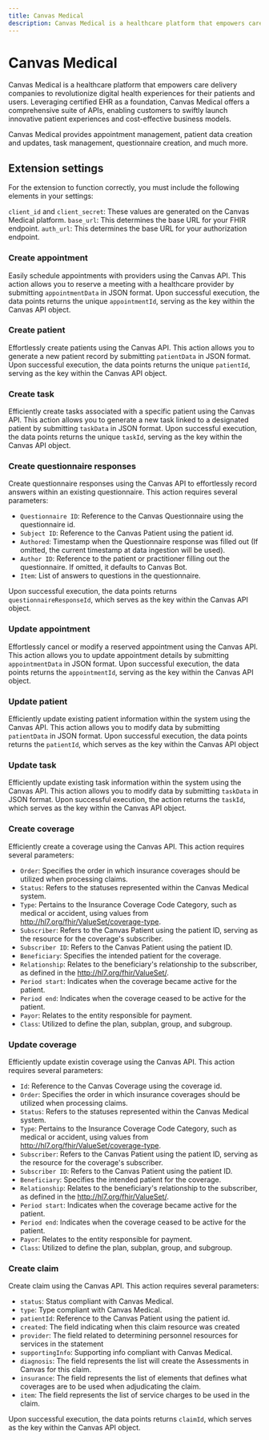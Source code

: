 ```yaml
---
title: Canvas Medical
description: Canvas Medical is a healthcare platform that empowers care delivery companies to revolutionize digital health experiences for their patients and users.
---
```


# Canvas Medical

Canvas Medical is a healthcare platform that empowers care delivery companies to revolutionize digital health experiences for their patients and users. Leveraging certified EHR as a foundation, Canvas Medical offers a comprehensive suite of APIs, enabling customers to swiftly launch innovative patient experiences and cost-effective business models.

Canvas Medical provides appointment management, patient data creation and updates, task management, questionnaire creation, and much more.

## Extension settings

For the extension to function correctly, you must include the following elements in your settings:

`client_id` and `client_secret`: These values are generated on the Canvas Medical platform.
`base_url`: This determines the base URL for your FHIR endpoint.
`auth_url`: This determines the base URL for your authorization endpoint.

### Create appointment

Easily schedule appointments with providers using the Canvas API. This action allows you to reserve a meeting with a healthcare provider by submitting `appointmentData` in JSON format. Upon successful execution, the data points returns the unique `appointmentId`, serving as the key within the Canvas API object.

### Create patient

Effortlessly create patients using the Canvas API. This action allows you to generate a new patient record by submitting `patientData` in JSON format. Upon successful execution, the data points returns the unique `patientId`, serving as the key within the Canvas API object.

### Create task

Efficiently create tasks associated with a specific patient using the Canvas API. This action allows you to generate a new task linked to a designated patient by submitting `taskData` in JSON format. Upon successful execution, the data points returns the unique `taskId`, serving as the key within the Canvas API object.

### Create questionnaire responses

Create questionnaire responses using the Canvas API to effortlessly record answers within an existing questionnaire. This action requires several parameters:

- `Questionnaire ID`: Reference to the Canvas Questionnaire using the questionnaire id.
- `Subject ID`: Reference to the Canvas Patient using the patient id.
- `Authored`: Timestamp when the Questionnaire response was filled out (If omitted, the current timestamp at data ingestion will be used).
- `Author ID`: Reference to the patient or practitioner filling out the questionnaire. If omitted, it defaults to Canvas Bot.
- `Item`: List of answers to questions in the questionnaire.

Upon successful execution, the data points returns `questionnaireResponseId`, which serves as the key within the Canvas API object.

### Update appointment

Effortlessly cancel or modify a reserved appointment using the Canvas API. This action allows you to update appointment details by submitting `appointmentData` in JSON format. Upon successful execution, the data points returns the `appointmentId`, serving as the key within the Canvas API object.

### Update patient

Efficiently update existing patient information within the system using the Canvas API. This action allows you to modify data by submitting `patientData` in JSON format. Upon successful execution, the data points returns the `patientId`, which serves as the key within the Canvas API object

### Update task

Efficiently update existing task information within the system using the Canvas API. This action allows you to modify data by submitting `taskData` in JSON format. Upon successful execution, the action returns the `taskId`, which serves as the key within the Canvas API object.

### Create coverage

Efficiently create a coverage using the Canvas API. This action requires several parameters:

- `Order`: Specifies the order in which insurance coverages should be utilized when processing claims.
- `Status`: Refers to the statuses represented within the Canvas Medical system.
- `Type`: Pertains to the Insurance Coverage Code Category, such as medical or accident, using values from http://hl7.org/fhir/ValueSet/coverage-type.
- `Subscriber`: Refers to the Canvas Patient using the patient ID, serving as the resource for the coverage's subscriber.
- `Subscriber ID`: Refers to the Canvas Patient using the patient ID.
- `Beneficiary`: Specifies the intended patient for the coverage.
- `Relationship`: Relates to the beneficiary's relationship to the subscriber, as defined in the http://hl7.org/fhir/ValueSet/.
- `Period start`: Indicates when the coverage became active for the patient.
- `Period end`: Indicates when the coverage ceased to be active for the patient.
- `Payor`: Relates to the entity responsible for payment.
- `Class`: Utilized to define the plan, subplan, group, and subgroup.

### Update coverage

Efficiently update existin coverage using the Canvas API. This action requires several parameters:

- `Id`: Reference to the Canvas Coverage using the coverage id.
- `Order`: Specifies the order in which insurance coverages should be utilized when processing claims.
- `Status`: Refers to the statuses represented within the Canvas Medical system.
- `Type`: Pertains to the Insurance Coverage Code Category, such as medical or accident, using values from http://hl7.org/fhir/ValueSet/coverage-type.
- `Subscriber`: Refers to the Canvas Patient using the patient ID, serving as the resource for the coverage's subscriber.
- `Subscriber ID`: Refers to the Canvas Patient using the patient ID.
- `Beneficiary`: Specifies the intended patient for the coverage.
- `Relationship`: Relates to the beneficiary's relationship to the subscriber, as defined in the http://hl7.org/fhir/ValueSet/.
- `Period start`: Indicates when the coverage became active for the patient.
- `Period end`: Indicates when the coverage ceased to be active for the patient.
- `Payor`: Relates to the entity responsible for payment.
- `Class`: Utilized to define the plan, subplan, group, and subgroup.

### Create claim

Create claim using the Canvas API. This action requires several parameters:

- `status`: Status compliant with Canvas Medical.
- `type`: Type compliant with Canvas Medical.
- `patientId`: Reference to the Canvas Patient using the patient id.
- `created`: The field indicating when this claim resource was created
- `provider`: The field related to determining personnel resources for services in the statement
- `supportingInfo`: Supporting info compliant with Canvas Medical.
- `diagnosis`: The field represents the list will create the Assessments in Canvas for this claim.
- `insurance`: The field represents the list of elements that defines what coverages are to be used when adjudicating the claim.
- `item`: The field represents the list of service charges to be used in the claim.

Upon successful execution, the data points returns `claimId`, which serves as the key within the Canvas API object.

